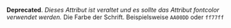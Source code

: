 __Deprecated__. *Dieses Attribut ist veraltet und es sollte das Attribut fontcolor verwendet werden.*
Die Farbe der Schrift. Beispielsweise `AA00DD` oder `ff77ff`